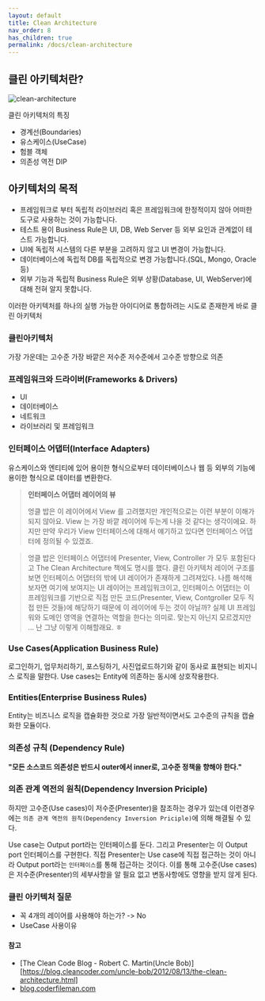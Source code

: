 ```yaml
---
layout: default
title: Clean Architecture
nav_order: 8
has_children: true
permalink: /docs/clean-architecture
---
```


## 클린 아키텍처란?

![clean-architecture](https://blog.cleancoder.com/uncle-bob/images/2012-08-13-the-clean-architecture/CleanArchitecture.jpg)

클린 아키텍처의 특징

- 경계선(Boundaries)
- 유스케이스(UseCase)
- 험블 객체
- 의존성 역전 DIP



## 아키텍처의 목적

- 프레임워크로 부터 독립적
  라이브러리 혹은 프레임워크에 한정적이지 않아 어떠한 도구로 사용하는 것이 가능합니다.
- 테스트 용이
  Business Rule은 UI, DB, Web Server 등 외부 요인과 관계없이 테스트 가능합니다.
- UI에 독립적
  시스템의 다른 부분을 고려하지 않고 UI 변경이 가능합니다.
- 데이터베이스에 독립적
  DB를 독립적으로 변경 가능합니다.(SQL, Mongo, Oracle 등)
- 외부 기능과 독립적
  Business Rule은 외부 상황(Database, UI, WebServer)에 대해 전혀 알지 못합니다. 

이러한 아키텍처를 하나의 실행 가능한 아이디어로 통합하려는 시도로 존재한게 바로 클린 아키텍처

### 클린아키텍처

가장 가운데는 고수준 가장 바깥은 저수준 저수준에서 고수준 방향으로 의존



### 프레임워크와 드라이버(Frameworks & Drivers)

- UI
- 데이터베이스
- 네트워크
- 라이브러리 및 프레임워크

### 인터페이스 어댑터(Interface Adapters)

유스케이스와 엔티티에 있어 용이한 형식으로부터 데이터베이스나 웹 등 외부의 기능에 용이한 형식으로 데이터를 변환한다. 

> **인터페이스 어댑터 레이어의 뷰**
>
> 엉클 밥은 이 레이어에서 View 를 고려했지만 개인적으로는 이런 부분이 이해가 되지 않아요. View 는 가장 바깥 레이어에 두는게 나을 것 같다는 생각이에요. 하지만 만약 우리가 View 인터페이스에 대해서 얘기하고 있다면 인터페이스 어댑터에 정의될 수 있겠죠.

> 엉클 밥은 인터페이스 어댑터에 Presenter, View, Controller 가 모두 포함된다고 The Clean Architecture 책에도 명시를 했다. 클린 아키텍처 레이어 구조를 보면 인터페이스 어댑터의 밖에 UI 레이어가 존재하게 그려져있다. 나름 해석해 보자면 여기에 보여지는 UI 레이어는 프레임워크이고, 인터페이스 어댑터는 이 프레임워크를 기반으로 직접 만든 코드(Presenter, View, Contgroller 모두 직접 만든 것들)에 해당하기 때문에 이 레이어에 두는 것이 아닐까? 실제 UI 프레임워와 도메인 영역을 연결하는 역할을 한다는 의미로. 맞는지 아닌지 모르겠지만 … 난 그냥 이렇게 이해할래요. ㅎ



### Use Cases(Application Business Rule)

로그인하기, 업무처리하기, 포스팅하기, 사진업로드하기와 같이 동사로 표현되는 비지니스 로직을 말한다. Use cases는 Entity에 의존하는 동시에 상호작용한다.



### Entities(Enterprise Business Rules)

Entity는 비즈니스 로직을 캡슐화한 것으로 가장 일반적이면서도 고수준의 규칙을 캡슐화한 모듈이다.



### 의존성 규칙 (Dependency Rule)

**"모든 소스코드 의존성은 반드시 outer에서 inner로, 고수준 정책을 향해야 한다."**

### 의존 관계 역전의 원칙(Dependency Inversion Priciple)

하지만 고수준(Use cases)이 저수준(Presenter)을 참조하는 경우가 있는데 이런경우에는 `의존 관계 역전의 원칙(Dependency Inversion Priciple)`에 의해 해결될 수 있다.

Use case는 Output port라는 인터페이스를 둔다. 그리고 Presenter는 이 Output port 인터페이스를 구현한다. 직접 Presenter는 Use case에 직접 접근하는 것이 아니라 Output port라는 `인터페이스`를 통해 접근하는 것이다.
이를 통해 고수준(Use cases)은 저수준(Presenter)의 세부사항을 알 필요 없고 변동사항에도 영향을 받지 않게 된다.



### 클린 아키텍처 질문

- 꼭 4개의 레이어를 사용해야 하는가? -> No
- UseCase 사용이유



#### 참고

- [The Clean Code Blog - Robert C. Martin(Uncle Bob)][https://blog.cleancoder.com/uncle-bob/2012/08/13/the-clean-architecture.html]
- [blog.coderfileman.com](https://blog.coderifleman.com/2017/12/18/the-clean-architecture/)

